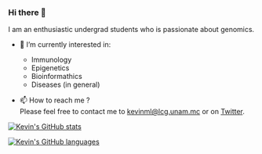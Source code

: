 ### Hi there 👋

<!--
**KevinMLanderos/KevinMLanderos** is a ✨ _special_ ✨ repository because its `README.md` (this file) appears on your GitHub profile.

Here are some ideas to get you started:

- 🔭 I’m currently working on ...
- 🌱 I’m currently learning ...
- 👯 I’m looking to collaborate on ...
- 🤔 I’m looking for help with ...
- 💬 Ask me about ...
- 😄 Pronouns: ...
- ⚡ Fun fact: ...
-->

I am an enthusiastic undergrad students who is passionate about genomics.
- 🔭 I’m currently interested in:
  - Immunology
  - Epigenetics
  - Bioinformathics
  - Diseases (in general)
  
- 📫 How to reach me ?  
Please feel free to contact me to kevinml@lcg.unam.mc or on [Twitter](https://twitter.com/KevsGenomic).


[![Kevin's GitHub stats](https://github-readme-stats.vercel.app/api?username=KevinMLanderos&show_icons=true&theme=merko)](https://github.com/anuraghazra/github-readme-stats)


[![Kevin's GitHub languages](https://github-readme-stats.vercel.app/api/top-langs?username=KevinMLanderos&layout=compact&theme=dark)](https://github.com/anuraghazra/github-readme-stats)
